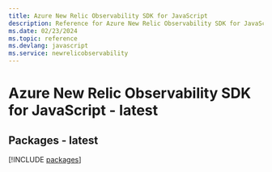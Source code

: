 ```yaml
---
title: Azure New Relic Observability SDK for JavaScript
description: Reference for Azure New Relic Observability SDK for JavaScript
ms.date: 02/23/2024
ms.topic: reference
ms.devlang: javascript
ms.service: newrelicobservability
---
```

# Azure New Relic Observability SDK for JavaScript - latest
## Packages - latest
[!INCLUDE [packages](new-relic-observability-index.md)]